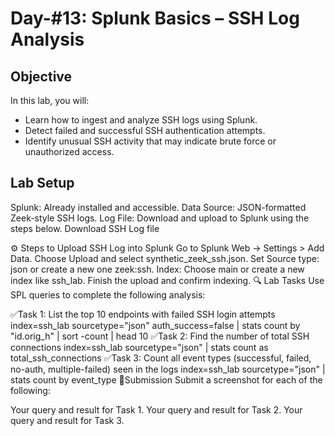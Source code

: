 # Day-#13: Splunk Basics – SSH Log Analysis
## Objective
In this lab, you will:

- Learn how to ingest and analyze SSH logs using Splunk.
- Detect failed and successful SSH authentication attempts.
- Identify unusual SSH activity that may indicate brute force or unauthorized access.

## Lab Setup
Splunk: Already installed and accessible.
Data Source: JSON-formatted Zeek-style SSH logs.
Log File: Download and upload to Splunk using the steps below.
Download SSH Log file

⚙️ Steps to Upload SSH Log into Splunk
Go to Splunk Web → Settings > Add Data.
Choose Upload and select synthetic_zeek_ssh.json.
Set Source type: json or create a new one zeek:ssh.
Index: Choose main or create a new index like ssh_lab.
Finish the upload and confirm indexing.
🔍 Lab Tasks
Use SPL queries to complete the following analysis:

✅Task 1: List the top 10 endpoints with failed SSH login attempts
index=ssh_lab sourcetype="json" auth_success=false
| stats count by "id.orig_h"
| sort -count
| head 10
✅Task 2: Find the number of total SSH connections
index=ssh_lab sourcetype="json"
| stats count as total_ssh_connections
✅Task 3: Count all event types (successful, failed, no-auth, multiple-failed) seen in the logs
index=ssh_lab sourcetype="json"
| stats count by event_type
📸Submission
Submit a screenshot for each of the following:

Your query and result for Task 1.
Your query and result for Task 2.
Your query and result for Task 3.

